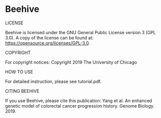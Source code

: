 # Beehive

LICENSE

Beehive is licensed under the GNU General Public License version 3 (GPL 3.0). A copy of the license can be found at: https://opensource.org/licenses/GPL-3.0.

COPYRIGHT

For copyright notices:
Copyright 2019 The University of Chicago

HOW TO USE

For detailed instruction, please see tutorial.pdf.

CITING BEEHIVE

If you use Beehive, please cite this publication:
Yang et al. An enhanced genetic model of colorectal cancer progression history. Genome Biology. 2019.
 
